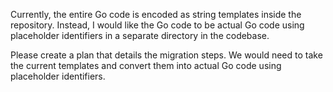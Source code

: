Currently, the entire Go code is encoded as string templates inside the repository. Instead, I would like the Go code to be actual Go code using placeholder identifiers in a separate directory in the codebase.

Please create a plan that details the migration steps. We would need to take the current templates and convert them into actual Go code using placeholder identifiers.
